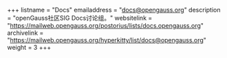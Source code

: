 +++
listname = "Docs"
emailaddress = "docs@opengauss.org"
description = "openGauss社区SIG Docs讨论组。"
websitelink = "https://mailweb.opengauss.org/postorius/lists/docs.opengauss.org"
archivelink = "https://mailweb.opengauss.org/hyperkitty/list/docs@opengauss.org"
weight =  3
+++